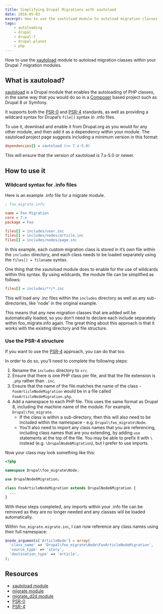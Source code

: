 ```yaml
---
title: Simplifying Drupal Migrations with xautoload
date: 2016-05-03
excerpt: How to use the xautoload module to autoload migration classes within your Drupal 7 migration modules.
tags:
    - autoloading
    - drupal
    - drupal-7
    - drupal-planet
    - php
---
```


How to use the [xautoload][1] module to autoload migration classes within your
Drupal 7 migration modules.

## What is xautoload?

[xautoload][1] is a Drupal module that enables the autoloading of PHP classes,
in the same way that you would do so in a [Composer][2] based project such as
Drupal 8 or Symfony.

It supports both the [PSR-0][3] and [PSR-4][4] standards, as well as providing a
wildcard syntax for Drupal’s `file[]` syntax in .info files.

To use it, download and enable it from Drupal.org as you would for any other
module, and then add it as a dependency within your module. The xautoload
project page suggests including a minimum version in this format:

```ini
dependencies[] = xautoload (>= 7.x-5.0)
```

This will ensure that the version of xautoload is 7.x-5.0 or newer.

## How to use it

### Wildcard syntax for .info files

Here is an example .info file for a migrate module.

```ini
; foo_migrate.info

name = Foo Migration
core = 7.x
package = Foo

files[] = includes/user.inc
files[] = includes/nodes/article.inc
files[] = includes/nodes/page.inc
```

In this example, each custom migration class is stored in it’s own file within
the `includes` directory, and each class needs to be loaded separately using the
`files[] = filename` syntax.

One thing that the xautoload module does to enable for the use of wildcards
within this syntax. By using wildcards, the module file can be simplified as
follows:

```ini
files[] = includes/**/*.inc
```

This will load any .inc files within the `includes` directory as well as any
sub-directories, like 'node' in the original example.

This means that any new migration classes that are added will be automatically
loaded, so you don’t need to declare each include separately within
foo_migrate.info again. The great thing about this approach is that it works
with the existing directory and file structure.

### Use the PSR-4 structure

If you want to use the [PSR-4][4] approach, you can do that too.

In order to do so, you’ll need to complete the following steps:

1. Rename the `includes` directory to `src`.
2. Ensure that there is one PHP class per file, and that the file extension is
   `.php` rather than `.inc`.
3. Ensure that the name of the file matches the name of the class -
   `FooArticleNodeMigration` would be in a file called
   `FooArticleNodeMigration.php`.
4. Add a namespace to each PHP file. This uses the same format as Drupal 8,
   including the machine name of the module. For example, `Drupal\foo_migrate`.
   - If the class is within a sub-directory, then this will also need to be
     included within the namespace - e.g. `Drupal\foo_migrate\Node`.
   - You’ll also need to import any class names that you are referencing,
     including class names that are you extending, by adding `use` statements at
     the top of the file. You may be able to prefix it with `\` instead (e.g.
     `\DrupalNode6Migration`), but I prefer to use imports.

Now your class may look something like this:

```php
<?php

namespace Drupal\foo_migrate\Node;

use DrupalNode6Migration;

class FooArticleNodeMigration extends DrupalNode6Migration {
  ...
}
```

With these steps completed, any imports within your .info file can be removed as
they are no longer needed and any classes will be loaded automatically.

Within `foo_migrate.migrate.inc`, I can now reference any class names using
their full namespace:

```php
$node_arguments['ArticleNode'] = array(
  'class_name' => 'Drupal\foo_migrate\Node\FooArticleNodeMigration',
  'source_type' => 'story',
  'destination_type' => 'article',
);
```

## Resources

- [xautoload module][1]
- [migrate module][5]
- [migrate_d2d module][6]
- [PSR-0][3]
- [PSR-4][4]

[1]: https://www.drupal.org/project/xautoload
[2]: http://getcomposer.org
[3]: http://www.php-fig.org/psr/psr-0/
[4]: http://www.php-fig.org/psr/psr-4/
[5]: https://www.drupal.org/project/migrate
[6]: https://www.drupal.org/project/migrate_d2d
